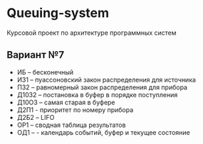 # Queuing-system

Курсовой проект по архитектуре программных систем

## Вариант №7
- ИБ – бесконечный  
- ИЗ1 – пуассоновский закон распределения для источника
- ПЗ2 – равномерный закон распределения для прибора
- Д10З2 – постановка в буфер в порядке поступления
- Д10О3 – самая старая в буфере
- Д2П1 - приоритет по номеру прибора
- Д2Б2 – LIFO
- ОР1 – сводная таблица результатов
- ОД1 – - календарь событий, буфер и текущее состояние
